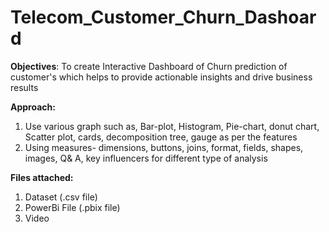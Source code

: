 # Telecom_Customer_Churn_Dashoard

**Objectives**: 
To create Interactive Dashboard of Churn prediction of customer's which helps to provide actionable insights and drive business results

**Approach:**
1. Use various graph such as, Bar-plot, Histogram, Pie-chart, donut chart, Scatter plot, cards, decomposition tree, gauge as per the features
2. Using measures- dimensions, buttons, joins, format, fields, shapes, images, Q& A, key influencers for different type of analysis

**Files attached:**
1. Dataset (.csv file)
2. PowerBi File (.pbix file)
3. Video
